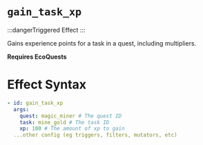 # `gain_task_xp`

:::dangerTriggered Effect
:::

Gains experience points for a task in a quest, including multipliers.

**Requires EcoQuests**

# Effect Syntax

```yaml
- id: gain_task_xp
  args:
    quest: magic_miner # The quest ID
    task: mine_gold # The task ID
    xp: 100 # The amount of xp to gain
  ...other config (eg triggers, filters, mutators, etc)
```
